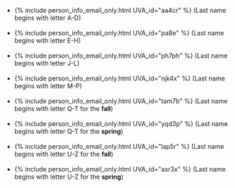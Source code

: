 - {% include person_info_email_only.html UVA_id="aa4cr" %} (Last name begins with letter A-D)<br><br class="hidden-sm-up">
- {% include person_info_email_only.html UVA_id="pa8e" %} (Last name begins with letter E-H)<br><br class="hidden-sm-up">
- {% include person_info_email_only.html UVA_id="ph7ph" %} (Last name begins with letter J-L)<br><br class="hidden-sm-up">
- {% include person_info_email_only.html UVA_id="njk4x" %} (Last name begins with letter M-P)<br><br class="hidden-sm-up">
- {% include person_info_email_only.html UVA_id="tam7b" %} (Last name begins with letter Q-T for the <b>fall</b>)<br><br class="hidden-sm-up">
- {% include person_info_email_only.html UVA_id="yqd3p" %} (Last name begins with letter Q-T for the <b>spring</b>)<br><br class="hidden-sm-up">
- {% include person_info_email_only.html UVA_id="lap5r" %} (Last name begins with letter U-Z for the <b>fall</b>)<br><br class="hidden-sm-up">
- {% include person_info_email_only.html UVA_id="asr3x" %} (Last name begins with letter U-Z for the <b>spring</b>)<br><br class="hidden-sm-up">
